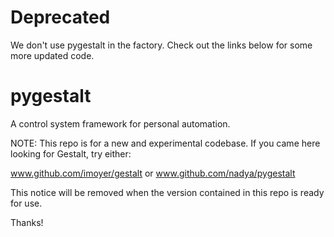 # Deprecated

We don't use pygestalt in the factory. Check out the links below for some more updated code.

pygestalt
=========

A control system framework for personal automation.

NOTE: This repo is for a new and experimental codebase. If you came here looking for Gestalt, try either:

www.github.com/imoyer/gestalt or www.github.com/nadya/pygestalt

This notice will be removed when the version contained in this repo is ready for use.

Thanks!


